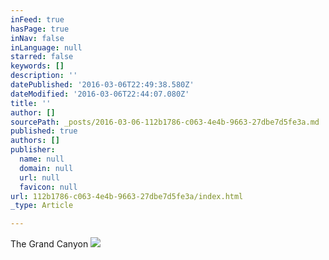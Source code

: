 ```yaml
---
inFeed: true
hasPage: true
inNav: false
inLanguage: null
starred: false
keywords: []
description: ''
datePublished: '2016-03-06T22:49:38.580Z'
dateModified: '2016-03-06T22:44:07.080Z'
title: ''
author: []
sourcePath: _posts/2016-03-06-112b1786-c063-4e4b-9663-27dbe7d5fe3a.md
published: true
authors: []
publisher:
  name: null
  domain: null
  url: null
  favicon: null
url: 112b1786-c063-4e4b-9663-27dbe7d5fe3a/index.html
_type: Article

---
```

The Grand Canyon
![](https://the-grid-user-content.s3-us-west-2.amazonaws.com/24984abb-f687-460d-a4f1-35865feadfdb.jpg)